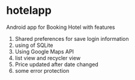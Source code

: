 # hotelapp

Android app for Booking Hotel
with features

1. Shared preferences for save login information
2. using of SQLite
3. Using Google Maps API
4. list view and recycler view
5. Price updated after date changed
6. some error protection
